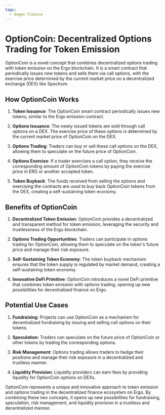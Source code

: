 ```yaml
---
tags:
  - Degen Finance
---
```


# OptionCoin: Decentralized Options Trading for Token Emission

OptionCoin is a novel concept that combines decentralized options trading with token emission on the Ergo blockchain. It is a smart contract that periodically issues new tokens and sells them via call options, with the exercise price determined by the current market price on a decentralized exchange (DEX) like Spectrum.

## How OptionCoin Works

1. **Token Issuance**: The OptionCoin smart contract periodically issues new tokens, similar to the Ergo emission contract.

2. **Options Issuance**: The newly issued tokens are sold through call options on a DEX. The exercise price of these options is determined by the current market price of OptionCoin on the DEX.

3. **Options Trading**: Traders can buy or sell these call options on the DEX, allowing them to speculate on the future price of OptionCoin.

4. **Options Exercise**: If a trader exercises a call option, they receive the corresponding amount of OptionCoin tokens by paying the exercise price in ERG or another accepted token.

5. **Token Buyback**: The funds received from selling the options and exercising the contracts are used to buy back OptionCoin tokens from the DEX, creating a self-sustaining token economy.

## Benefits of OptionCoin

1. **Decentralized Token Emission**: OptionCoin provides a decentralized and transparent method for token emission, leveraging the security and trustlessness of the Ergo blockchain.

2. **Options Trading Opportunities**: Traders can participate in options trading for OptionCoin, allowing them to speculate on the token's future price and manage their risk exposure.

3. **Self-Sustaining Token Economy**: The token buyback mechanism ensures that the token supply is regulated by market demand, creating a self-sustaining token economy.

4. **Innovative DeFi Primitive**: OptionCoin introduces a novel DeFi primitive that combines token emission with options trading, opening up new possibilities for decentralized finance on Ergo.

## Potential Use Cases

1. **Fundraising**: Projects can use OptionCoin as a mechanism for decentralized fundraising by issuing and selling call options on their tokens.

2. **Speculation**: Traders can speculate on the future price of OptionCoin or other tokens by trading the corresponding options.

3. **Risk Management**: Options trading allows traders to hedge their positions and manage their risk exposure in a decentralized and trustless manner.

4. **Liquidity Provision**: Liquidity providers can earn fees by providing liquidity for OptionCoin options on DEXs.

OptionCoin represents a unique and innovative approach to token emission and options trading in the decentralized finance ecosystem on Ergo. By combining these two concepts, it opens up new possibilities for fundraising, speculation, risk management, and liquidity provision in a trustless and decentralized manner.